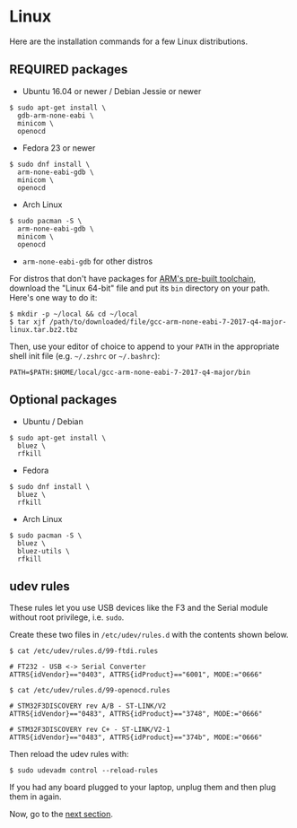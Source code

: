 # Linux

Here are the installation commands for a few Linux distributions.

## REQUIRED packages

- Ubuntu 16.04 or newer / Debian Jessie or newer

``` console
$ sudo apt-get install \
  gdb-arm-none-eabi \
  minicom \
  openocd
```

- Fedora 23 or newer

``` console
$ sudo dnf install \
  arm-none-eabi-gdb \
  minicom \
  openocd
```

- Arch Linux

``` console
$ sudo pacman -S \
  arm-none-eabi-gdb \
  minicom \
  openocd
```

- `arm-none-eabi-gdb` for other distros

For distros that don't have packages for [ARM's pre-built
toolchain](https://developer.arm.com/open-source/gnu-toolchain/gnu-rm/downloads),
download the "Linux 64-bit" file and put its `bin` directory on your path.
Here's one way to do it:

``` console
$ mkdir -p ~/local && cd ~/local
$ tar xjf /path/to/downloaded/file/gcc-arm-none-eabi-7-2017-q4-major-linux.tar.bz2.tbz
```

Then, use your editor of choice to append to your `PATH` in the appropriate
shell init file (e.g. `~/.zshrc` or `~/.bashrc`):

```
PATH=$PATH:$HOME/local/gcc-arm-none-eabi-7-2017-q4-major/bin
```

## Optional packages

- Ubuntu / Debian

``` console
$ sudo apt-get install \
  bluez \
  rfkill
```

- Fedora

``` console
$ sudo dnf install \
  bluez \
  rfkill
```

- Arch Linux

``` console
$ sudo pacman -S \
  bluez \
  bluez-utils \
  rfkill
```

## udev rules

These rules let you use USB devices like the F3 and the Serial module without root privilege, i.e.
`sudo`.

Create these two files in `/etc/udev/rules.d` with the contents shown below.

``` console
$ cat /etc/udev/rules.d/99-ftdi.rules
```

``` text
# FT232 - USB <-> Serial Converter
ATTRS{idVendor}=="0403", ATTRS{idProduct}=="6001", MODE:="0666"
```

``` console
$ cat /etc/udev/rules.d/99-openocd.rules
```

``` text
# STM32F3DISCOVERY rev A/B - ST-LINK/V2
ATTRS{idVendor}=="0483", ATTRS{idProduct}=="3748", MODE:="0666"

# STM32F3DISCOVERY rev C+ - ST-LINK/V2-1
ATTRS{idVendor}=="0483", ATTRS{idProduct}=="374b", MODE:="0666"
```

Then reload the udev rules with:

``` console
$ sudo udevadm control --reload-rules
```

If you had any board plugged to your laptop, unplug them and then plug them in again.

Now, go to the [next section].

[next section]: verify.md
